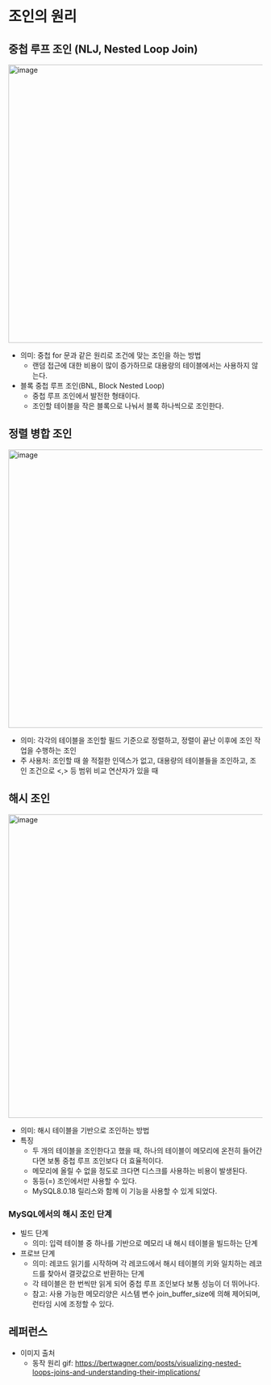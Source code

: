 # 조인의 원리

## 중첩 루프 조인 (NLJ, Nested Loop Join)

<img width="550" alt="image" src="https://github.com/BCS-study/basic-computer-science/assets/123712285/42b459a9-b6a3-4d05-8c06-1ed6ec3a2067">

- 의미: 중첩 for 문과 같은 원리로 조건에 맞는 조인을 하는 방법
    - 랜덤 접근에 대한 비용이 많이 증가하므로 대용량의 테이블에서는 사용하지 않는다.
- 블록 중첩 루프 조인(BNL, Block Nested Loop)
    - 중첩 루프 조인에서 발전한 형태이다.
    - 조인할 테이블을 작은 블록으로 나눠서 블록 하나씩으로 조인한다.

## 정렬 병합 조인


<img width="550" alt="image" src="https://github.com/BCS-study/basic-computer-science/assets/123712285/410fcf2e-7ed2-4bc6-86c3-92e237469293">

- 의미: 각각의 테이블을 조인할 필드 기준으로 정렬하고, 정렬이 끝난 이후에 조인 작업을 수행하는 조인
- 주 사용처: 조인할 때 쓸 적절한 인덱스가 없고, 대용량의 테이블들을 조인하고, 조인 조건으로 <,> 등 범위 비교 연산자가 있을 때

## 해시 조인

<img width="600" alt="image" src="https://github.com/BCS-study/basic-computer-science/assets/123712285/28dd34a2-9972-4fb4-9f7f-77c2958b7df3">

- 의미: 해시 테이블을 기반으로 조인하는 방법
- 특징
    - 두 개의 테이블을 조인한다고 했을 때, 하나의 테이블이 메모리에 온전히 들어간다면 보통 중첩 루프 조인보다 더 효율적이다.
    - 메모리에 올릴 수 없을 정도로 크다면 디스크를 사용하는 비용이 발생된다.
    - 동등(=) 조인에서만 사용할 수 있다.
    - MySQL8.0.18 릴리스와 함께 이 기능을 사용할 수 있게 되었다.

### MySQL에서의 해시 조인 단계

- 빌드 단계
    - 의미: 입력 테이블 중 하나를 기반으로 메모리 내 해시 테이블을 빌드하는 단계
- 프로브 단계
    - 의미: 레코드 읽기를 시작하며 각 레코드에서 해시 테이블의 키와 일치하는 레코드를 찾아서 결괏값으로 반환하는 단계
    - 각 테이블은 한 번씩만 읽게 되어 중첩 루프 조인보다 보통 성능이 더 뛰어나다.
    - 참고: 사용 가능한 메모리양은 시스템 변수 join_buffer_size에 의해 제어되며, 런타임 시에 조정할 수 있다.

## 레퍼런스

- 이미지 출처
    - 동작 원리 gif: https://bertwagner.com/posts/visualizing-nested-loops-joins-and-understanding-their-implications/